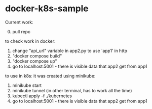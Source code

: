 # docker-k8s-sample
Current work:

0. pull repo

to check work in docker:
1. change "api_url" variable in app2.py to use 'app1' in http
2. "docker compose build"
3. "docker compose up"
4. go to localhost:5001 - there is visible data that app2 get from app1 

to use in k8s:
it was created using minikube:
1. minikube start
2. minikube tunnel (in other terminal, has to work all the time)
3. kubectl apply -f ./kubernetes
4. go to localhost:5001 - there is visible data that app2 get from app1 
